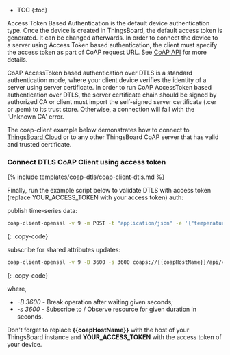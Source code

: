 * TOC 
{:toc}
  
Access Token Based Authentication is the default device authentication type. Once the device is created in ThingsBoard, the default access token is generated. It can be changed afterwards.
In order to connect the device to a server using Access Token based authentication, the client must specify the access token as part of CoAP request URL.
See [CoAP API](/docs/{{docsPrefix}}reference/coap-api/) for more details.

CoAP AccessToken based authentication over DTLS is a standard authentication mode, where your client device verifies the identity of a server using server certificate.
In order to run CoAP AccessToken based authentication over DTLS, the server certificate chain should be signed by authorized CA or client must import the self-signed server certificate (.cer or .pem) to its trust store.
Otherwise, a connection will fail with the 'Unknown CA' error.

The coap-client example below demonstrates how to connect to [ThingsBoard Cloud](https://{{hostName}}/signup) or to any other ThingsBoard CoAP server that has valid and trusted certificate.

### Connect DTLS CoAP Client using access token 

{% include templates/coap-dtls/coap-client-dtls.md %}

Finally, run the example script below to validate DTLS with access token (replace YOUR_ACCESS_TOKEN with your access token) auth:

publish time-series data:

```bash
coap-client-openssl -v 9 -m POST -t "application/json" -e '{"temperature":42}' coaps://{{coapHostName}}/api/v1/YOUR_ACCESS_TOKEN/telemetry
```
{: .copy-code}

subscribe for shared attributes updates:

```bash
coap-client-openssl -v 9 -B 3600 -s 3600 coaps://{{coapHostName}}/api/v1/YOUR_ACCESS_TOKEN/attributes
```
{: .copy-code}

where,

- *-B 3600* - Break operation after waiting given seconds;
- *-s 3600* - Subscribe to / Observe resource for given duration in seconds.

Don't forget to replace **{{coapHostName}}** with the host of your ThingsBoard instance and **YOUR_ACCESS_TOKEN** with the access token of your device.